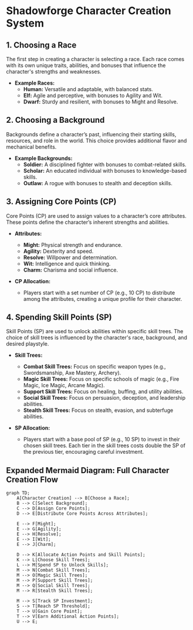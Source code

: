 # Shadowforge Character Creation System

## 1. Choosing a Race

The first step in creating a character is selecting a race. Each race comes with its own unique traits, abilities, and bonuses that influence the character's strengths and weaknesses.

- **Example Races:**
  - **Human:** Versatile and adaptable, with balanced stats.
  - **Elf:** Agile and perceptive, with bonuses to Agility and Wit.
  - **Dwarf:** Sturdy and resilient, with bonuses to Might and Resolve.

## 2. Choosing a Background

Backgrounds define a character’s past, influencing their starting skills, resources, and role in the world. This choice provides additional flavor and mechanical benefits.

- **Example Backgrounds:**
  - **Soldier:** A disciplined fighter with bonuses to combat-related skills.
  - **Scholar:** An educated individual with bonuses to knowledge-based skills.
  - **Outlaw:** A rogue with bonuses to stealth and deception skills.

## 3. Assigning Core Points (CP)

Core Points (CP) are used to assign values to a character’s core attributes. These points define the character’s inherent strengths and abilities.

- **Attributes:**
  - **Might:** Physical strength and endurance.
  - **Agility:** Dexterity and speed.
  - **Resolve:** Willpower and determination.
  - **Wit:** Intelligence and quick thinking.
  - **Charm:** Charisma and social influence.

- **CP Allocation:**
  - Players start with a set number of CP (e.g., 10 CP) to distribute among the attributes, creating a unique profile for their character.

## 4. Spending Skill Points (SP)

Skill Points (SP) are used to unlock abilities within specific skill trees. The choice of skill trees is influenced by the character's race, background, and desired playstyle.

- **Skill Trees:**
  - **Combat Skill Trees:** Focus on specific weapon types (e.g., Swordsmanship, Axe Mastery, Archery).
  - **Magic Skill Trees:** Focus on specific schools of magic (e.g., Fire Magic, Ice Magic, Arcane Magic).
  - **Support Skill Trees:** Focus on healing, buffing, and utility abilities.
  - **Social Skill Trees:** Focus on persuasion, deception, and leadership abilities.
  - **Stealth Skill Trees:** Focus on stealth, evasion, and subterfuge abilities.

- **SP Allocation:**
  - Players start with a base pool of SP (e.g., 10 SP) to invest in their chosen skill trees. Each tier in the skill trees costs double the SP of the previous tier, encouraging careful investment.

## Expanded Mermaid Diagram: Full Character Creation Flow

```mermaid
graph TD;
    A[Character Creation] --> B[Choose a Race];
    B --> C[Select Background];
    C --> D[Assign Core Points];
    D --> E[Distribute Core Points Across Attributes];
    
    E --> F[Might];
    E --> G[Agility];
    E --> H[Resolve];
    E --> I[Wit];
    E --> J[Charm];

    D --> K[Allocate Action Points and Skill Points];
    K --> L[Choose Skill Trees];
    L --> M[Spend SP to Unlock Skills];
    M --> N[Combat Skill Trees];
    M --> O[Magic Skill Trees];
    M --> P[Support Skill Trees];
    M --> Q[Social Skill Trees];
    M --> R[Stealth Skill Trees];

    M --> S[Track SP Investment];
    S --> T[Reach SP Threshold];
    T --> U[Gain Core Point];
    T --> V[Earn Additional Action Points];
    U --> E;
```